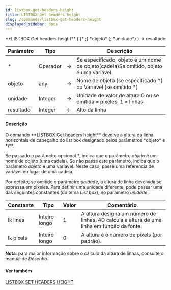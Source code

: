```yaml
---
id: listbox-get-headers-height
title: LISTBOX Get headers height
slug: /commands/listbox-get-headers-height
displayed_sidebar: docs
---
```


<!--REF #_command_.LISTBOX Get headers height.Syntax-->**LISTBOX Get headers height** ( {* ;} *objeto* {; *unidade*} ) -> resultado<!-- END REF-->
<!--REF #_command_.LISTBOX Get headers height.Params-->
| Parâmetro | Tipo |  | Descrição |
| --- | --- | --- | --- |
| * | Operador | &srarr; | Se especificado, objeto é um nome de objeto(cadeia)Se omitido, objeto é uma variável |
| objeto | any | &srarr; | Nome de objeto (se especificado *) ou Variável (se omitido *) |
| unidade | Integer | &srarr; | Unidade de valor de altura:0 ou se omitida = pixeles, 1 = linhas |
| resultado | Integer | &larr; | Alto da linha |

<!-- END REF-->

#### Descrição 

<!--REF #_command_.LISTBOX Get headers height.Summary-->O comando **LISTBOX Get headers height** devolve a altura da linha horizontais de cabeçalho do list box designado pelos parâmetros *objeto* e *\**.<!-- END REF-->

Se passado o parâmetro opcional *\**, indica que o parâmetro *objeto* é um nome de objeto (uma cadeia). Se não passa este parâmetro, indica que o parâmetro *objeto* é uma variável. Neste caso, passe uma referencia de variável no lugar de uma cadeia. 

Por defeito, se omitido o parâmetro *unidade*, a altura de linha devolvida se expressa em pixeles. Para definir uma unidade diferente, pode passar uma das seguintes constantes (do tema *List box*), no parâmetro *unidade*:  
  
| Constante | Tipo          | Valor | Comentário                                                                                 |
| --------- | ------------- | ----- | ------------------------------------------------------------------------------------------ |
| lk lines  | Inteiro longo | 1     | A altura designa um número de linhas. 4D calcula a altura de uma linha em função da fonte. |
| lk pixels | Inteiro longo | 0     | A altura é o número de pixels (por padrão).                                                |

**Nota**: para maior informação sobre o cálculo da altura de linhas, consulte o manual de *Desenho*.

#### Ver também 

[LISTBOX SET HEADERS HEIGHT](listbox-set-headers-height.md)  